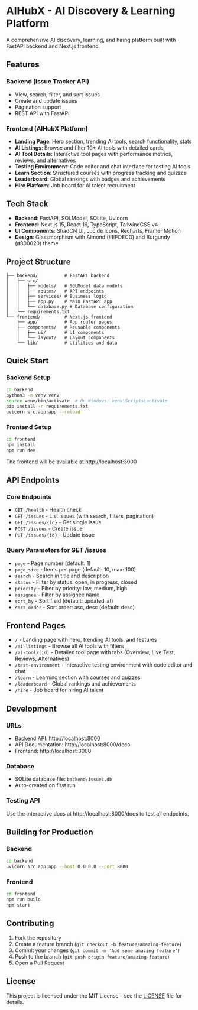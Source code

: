 # AIHubX - AI Discovery & Learning Platform

A comprehensive AI discovery, learning, and hiring platform built with FastAPI backend and Next.js frontend.

## Features

### Backend (Issue Tracker API)
- View, search, filter, and sort issues
- Create and update issues
- Pagination support
- REST API with FastAPI

### Frontend (AIHubX Platform)
- **Landing Page**: Hero section, trending AI tools, search functionality, stats
- **AI Listings**: Browse and filter 10+ AI tools with detailed cards
- **AI Tool Details**: Interactive tool pages with performance metrics, reviews, and alternatives
- **Testing Environment**: Code editor and chat interface for testing AI tools
- **Learn Section**: Structured courses with progress tracking and quizzes
- **Leaderboard**: Global rankings with badges and achievements
- **Hire Platform**: Job board for AI talent recruitment

## Tech Stack

- **Backend**: FastAPI, SQLModel, SQLite, Uvicorn
- **Frontend**: Next.js 15, React 19, TypeScript, TailwindCSS v4
- **UI Components**: ShadCN UI, Lucide Icons, Recharts, Framer Motion
- **Design**: Glassmorphism with Almond (#EFDECD) and Burgundy (#800020) theme

## Project Structure

```
├── backend/          # FastAPI backend
│   ├── src/
│   │   ├── models/   # SQLModel data models
│   │   ├── routes/   # API endpoints
│   │   ├── services/ # Business logic
│   │   ├── app.py    # Main FastAPI app
│   │   └── database.py # Database configuration
│   └── requirements.txt
└── frontend/         # Next.js frontend
    ├── app/          # App router pages
    ├── components/   # Reusable components
    │   ├── ui/       # UI components
    │   └── layout/   # Layout components
    └── lib/          # Utilities and data
```

## Quick Start

### Backend Setup

```bash
cd backend
python3 -m venv venv
source venv/bin/activate  # On Windows: venv\Scripts\activate
pip install -r requirements.txt
uvicorn src.app:app --reload
```

### Frontend Setup

```bash
cd frontend
npm install
npm run dev
```

The frontend will be available at http://localhost:3000

## API Endpoints

### Core Endpoints

- `GET /health` - Health check
- `GET /issues` - List issues (with search, filters, pagination)
- `GET /issues/{id}` - Get single issue
- `POST /issues` - Create issue
- `PUT /issues/{id}` - Update issue

### Query Parameters for GET /issues

- `page` - Page number (default: 1)
- `page_size` - Items per page (default: 10, max: 100)
- `search` - Search in title and description
- `status` - Filter by status: open, in progress, closed
- `priority` - Filter by priority: low, medium, high
- `assignee` - Filter by assignee name
- `sort_by` - Sort field (default: updated_at)
- `sort_order` - Sort order: asc, desc (default: desc)

## Frontend Pages

- `/` - Landing page with hero, trending AI tools, and features
- `/ai-listings` - Browse all AI tools with filters
- `/ai-tool/[id]` - Detailed tool page with tabs (Overview, Live Test, Reviews, Alternatives)
- `/test-environment` - Interactive testing environment with code editor and chat
- `/learn` - Learning section with courses and quizzes
- `/leaderboard` - Global rankings and achievements
- `/hire` - Job board for hiring AI talent

## Development

### URLs

- Backend API: http://localhost:8000
- API Documentation: http://localhost:8000/docs
- Frontend: http://localhost:3000

### Database

- SQLite database file: `backend/issues.db`
- Auto-created on first run

### Testing API

Use the interactive docs at http://localhost:8000/docs to test all endpoints.

## Building for Production

### Backend
```bash
cd backend
uvicorn src.app:app --host 0.0.0.0 --port 8000
```

### Frontend
```bash
cd frontend
npm run build
npm start
```

## Contributing

1. Fork the repository
2. Create a feature branch (`git checkout -b feature/amazing-feature`)
3. Commit your changes (`git commit -m 'Add some amazing feature'`)
4. Push to the branch (`git push origin feature/amazing-feature`)
5. Open a Pull Request

## License

This project is licensed under the MIT License - see the [LICENSE](LICENSE) file for details.

